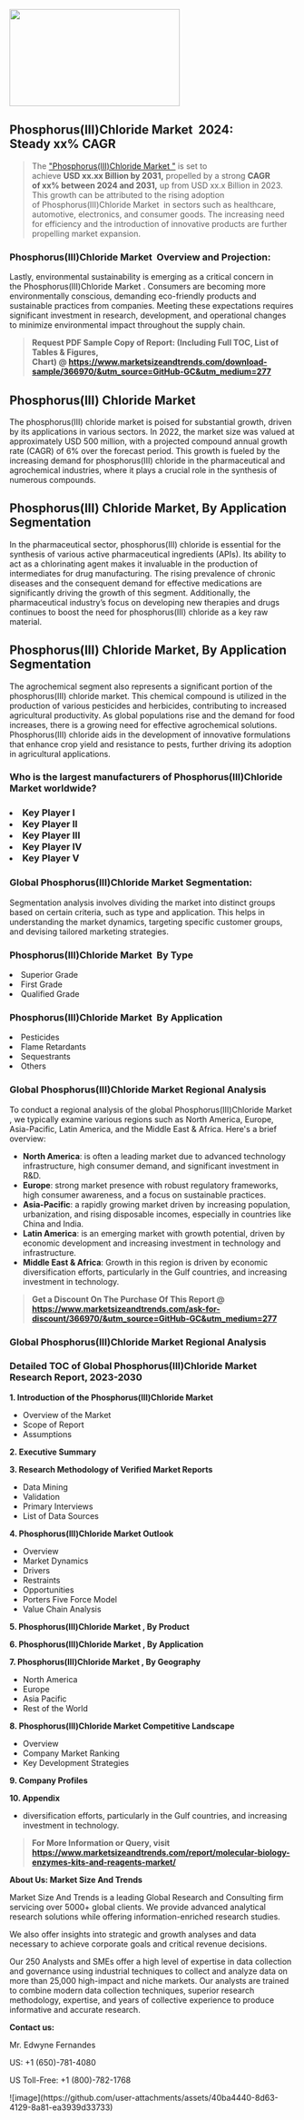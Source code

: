 <p><img class="alignnone size-medium wp-image-20088" src="https://ffe5etoiles.com/wp-content/uploads/2024/12/MST1-300x171.png" alt="" width="300" height="171" /></p><h2 id="ember46" class="ember-view reader-text-block__heading-2">Phosphorus(III)Chloride Market &nbsp;2024: Steady&nbsp;xx% CAGR</h2><blockquote id="ember47" class="ember-view reader-text-block__blockquote">The&nbsp;<a class="app-aware-link " href="https://www.marketsizeandtrends.com/download-sample/366970/&utm_source=GitHub-GC&utm_medium=277" target="_blank" data-test-app-aware-link="">"Phosphorus(III)Chloride Market "</a>&nbsp;is set to achieve&nbsp;<strong>USD&nbsp;xx.xx&nbsp;Billion by 2031,</strong>&nbsp;propelled by a strong&nbsp;<strong>CAGR of&nbsp;xx% between 2024 and 2031,</strong>&nbsp;up from USD xx.x Billion in 2023. This growth can be attributed to the rising adoption of&nbsp;Phosphorus(III)Chloride Market &nbsp;in sectors such as healthcare, automotive, electronics, and consumer goods. The increasing need for efficiency and the introduction of innovative products are further propelling market expansion.</blockquote><h3 id="ember48" class="ember-view reader-text-block__heading-3">Phosphorus(III)Chloride Market &nbsp;Overview and Projection:</h3><p id="ember49" class="ember-view reader-text-block__paragraph">Lastly, environmental sustainability is emerging as a critical concern in the&nbsp;Phosphorus(III)Chloride Market . Consumers are becoming more environmentally conscious, demanding eco-friendly products and sustainable practices from companies. Meeting these expectations requires significant investment in research, development, and operational changes to minimize environmental impact throughout the supply chain.</p><blockquote id="ember50" class="ember-view reader-text-block__blockquote"><strong>Request PDF Sample Copy of Report: (Including Full TOC, List of Tables &amp; Figures, Chart)&nbsp;@&nbsp;<strong><a href="https://www.marketsizeandtrends.com/download-sample/366970/&utm_source=GitHub-GC&utm_medium=277" target="_blank">https://www.marketsizeandtrends.com/download-sample/366970/&utm_source=GitHub-GC&utm_medium=277</a></strong></strong></blockquote><h3 class=""> <h2>Phosphorus(III) Chloride Market</h2><p>The phosphorus(III) chloride market is poised for substantial growth, driven by its applications in various sectors. In 2022, the market size was valued at approximately USD 500 million, with a projected compound annual growth rate (CAGR) of 6% over the forecast period. This growth is fueled by the increasing demand for phosphorus(III) chloride in the pharmaceutical and agrochemical industries, where it plays a crucial role in the synthesis of numerous compounds.</p><h2>Phosphorus(III) Chloride Market, By Application Segmentation</h2><p>In the pharmaceutical sector, phosphorus(III) chloride is essential for the synthesis of various active pharmaceutical ingredients (APIs). Its ability to act as a chlorinating agent makes it invaluable in the production of intermediates for drug manufacturing. The rising prevalence of chronic diseases and the consequent demand for effective medications are significantly driving the growth of this segment. Additionally, the pharmaceutical industry’s focus on developing new therapies and drugs continues to boost the need for phosphorus(III) chloride as a key raw material.</p><h2>Phosphorus(III) Chloride Market, By Application Segmentation</h2><p>The agrochemical segment also represents a significant portion of the phosphorus(III) chloride market. This chemical compound is utilized in the production of various pesticides and herbicides, contributing to increased agricultural productivity. As global populations rise and the demand for food increases, there is a growing need for effective agrochemical solutions. Phosphorus(III) chloride aids in the development of innovative formulations that enhance crop yield and resistance to pests, further driving its adoption in agricultural applications.</p></h3><h3 id="" class="">Who is the largest manufacturers of&nbsp;Phosphorus(III)Chloride Market  worldwide?</h3><h3 class=""></Li><Li>Key Player I</Li><Li> Key Player II</Li><Li> Key Player III</Li><Li> Key Player IV</Li><Li> Key Player V</h3><h3 id="ember53" class="ember-view reader-text-block__heading-3">Global&nbsp;Phosphorus(III)Chloride Market  Segmentation:</h3><p id="ember54" class="ember-view reader-text-block__paragraph">Segmentation analysis involves dividing the market into distinct groups based on certain criteria, such as type and application. This helps in understanding the market dynamics, targeting specific customer groups, and devising tailored marketing strategies.</p><h3 id="" class="">Phosphorus(III)Chloride Market &nbsp;By Type</h3><p></Li><Li>Superior Grade</Li><Li> First Grade</Li><Li> Qualified Grade</p><h3 id="" class="">Phosphorus(III)Chloride Market &nbsp;By Application</h3><p class=""></Li><Li>Pesticides</Li><Li> Flame Retardants</Li><Li> Sequestrants</Li><Li> Others</p><h3 id="ember62" class="ember-view reader-text-block__heading-3">Global Phosphorus(III)Chloride Market  Regional Analysis</h3><p id="ember63" class="ember-view reader-text-block__paragraph">To conduct a regional analysis of the global Phosphorus(III)Chloride Market , we typically examine various regions such as North America, Europe, Asia-Pacific, Latin America, and the Middle East &amp; Africa. Here's a brief overview:</p><ul><li><strong>North America</strong>: is often a leading market due to advanced technology infrastructure, high consumer demand, and significant investment in R&amp;D.</li><li><strong>Europe</strong>: strong market presence with robust regulatory frameworks, high consumer awareness, and a focus on sustainable practices.</li><li><strong>Asia-Pacific</strong>: a rapidly growing market driven by increasing population, urbanization, and rising disposable incomes, especially in countries like China and India.</li><li><strong>Latin America</strong>: is an emerging market with growth potential, driven by economic development and increasing investment in technology and infrastructure.</li><li><strong>Middle East &amp; Africa</strong>: Growth in this region is driven by economic diversification efforts, particularly in the Gulf countries, and increasing investment in technology.</li></ul><blockquote id="ember61" class="ember-view reader-text-block__blockquote"><strong>Get a Discount On The Purchase Of This Report @ <strong><a href="https://html-cleaner.com/" target="">https://www.marketsizeandtrends.com/ask-for-discount/366970/&utm_source=GitHub-GC&utm_medium=277</a></strong></strong></blockquote><h3 id="ember62" class="ember-view reader-text-block__heading-3">Global Phosphorus(III)Chloride Market  Regional Analysis</h3><h3 id="" class="">Detailed TOC of Global Phosphorus(III)Chloride Market  Research Report, 2023-2030</h3><p id="" class=""><strong>1. Introduction of the Phosphorus(III)Chloride Market </strong></p><ul><li>Overview of the Market</li><li>Scope of Report</li><li>Assumptions</li></ul><p id="" class=""><strong>2. Executive Summary</strong></p><p id="" class=""><strong>3. Research Methodology of Verified Market Reports</strong></p><ul><li>Data Mining</li><li>Validation</li><li>Primary Interviews</li><li>List of Data Sources</li></ul><p id="" class=""><strong>4. Phosphorus(III)Chloride Market  Outlook</strong></p><ul><li>Overview</li><li>Market Dynamics</li><li>Drivers</li><li>Restraints</li><li>Opportunities</li><li>Porters Five Force Model</li><li>Value Chain Analysis</li></ul><p id="" class=""><strong>5. Phosphorus(III)Chloride Market , By Product</strong></p><p id="" class=""><strong>6. Phosphorus(III)Chloride Market , By Application</strong></p><p id="" class=""><strong>7. Phosphorus(III)Chloride Market , By Geography</strong></p><ul><li>North America</li><li>Europe</li><li>Asia Pacific</li><li>Rest of the World</li></ul><p id="" class=""><strong>8. Phosphorus(III)Chloride Market  Competitive Landscape</strong></p><ul><li>Overview</li><li>Company Market Ranking</li><li>Key Development Strategies</li></ul><p id="" class=""><strong>9. Company Profiles</strong></p><p id="" class=""><strong>10. Appendix</strong></p><ul><li>diversification efforts, particularly in the Gulf countries, and increasing investment in technology.</li></ul><blockquote id="ember65" class="ember-view reader-text-block__blockquote"><strong>For More Information or Query, visit <strong><strong><a href="https://html-cleaner.com/" target="">https://www.marketsizeandtrends.com/report/molecular-biology-enzymes-kits-and-reagents-market/</a></strong></strong></strong></blockquote><p id="" class=""><strong>About Us: Market Size And Trends</strong></p><p id="" class="">Market Size And Trends is a leading Global Research and Consulting firm servicing over 5000+ global clients. We provide advanced analytical research solutions while offering information-enriched research studies.</p><p id="" class="">We also offer insights into strategic and growth analyses and data necessary to achieve corporate goals and critical revenue decisions.</p><p id="" class="">Our 250 Analysts and SMEs offer a high level of expertise in data collection and governance using industrial techniques to collect and analyze data on more than 25,000 high-impact and niche markets. Our analysts are trained to combine modern data collection techniques, superior research methodology, expertise, and years of collective experience to produce informative and accurate research.</p><p id="" class=""><strong>Contact us:</strong></p><p id="" class="">Mr. Edwyne Fernandes</p><p id="" class="">US: +1 (650)-781-4080</p><p id="" class="">US Toll-Free: +1 (800)-782-1768</p>
![image](https://github.com/user-attachments/assets/40ba4440-8d63-4129-8a81-ea3939d33733)
